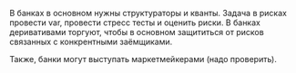 В банках в основном нужны структураторы и кванты. Задача в рисках провести var, провести стресс тесты и оценить риски.
В банках деривативами торгуют, чтобы в основном защититься от рисков связанных с конкрентными заёмщиками.

Также, банки могут выступать маркетмейкерами (надо проверить).